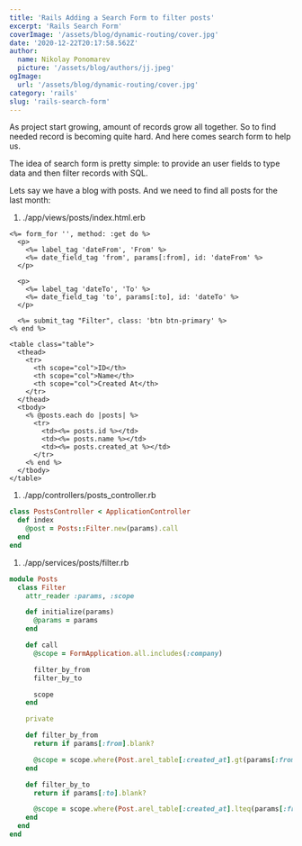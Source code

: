 ```yaml
---
title: 'Rails Adding a Search Form to filter posts'
excerpt: 'Rails Search Form'
coverImage: '/assets/blog/dynamic-routing/cover.jpg'
date: '2020-12-22T20:17:58.562Z'
author:
  name: Nikolay Ponomarev
  picture: '/assets/blog/authors/jj.jpeg'
ogImage:
  url: '/assets/blog/dynamic-routing/cover.jpg'
category: 'rails'
slug: 'rails-search-form'
---
```


As project start growing, amount of records grow all together.
So to find needed record is becoming quite hard.
And here comes search form to help us.

The idea of search form is pretty simple: to provide an user fields to
type data and then filter records with SQL.

Lets say we have a blog with posts. And we need to find all posts for
the last month:

1. ./app/views/posts/index.html.erb

```erb
<%= form_for '', method: :get do %>
  <p>
    <%= label_tag 'dateFrom', 'From' %>
    <%= date_field_tag 'from', params[:from], id: 'dateFrom' %>
  </p>

  <p>
    <%= label_tag 'dateTo', 'To' %>
    <%= date_field_tag 'to', params[:to], id: 'dateTo' %>
  </p>

  <%= submit_tag "Filter", class: 'btn btn-primary' %>
<% end %>

<table class="table">
  <thead>
    <tr>
      <th scope="col">ID</th>
      <th scope="col">Name</th>
      <th scope="col">Created At</th>
    </tr>
  </thead>
  <tbody>
    <% @posts.each do |posts| %>
      <tr>
        <td><%= posts.id %></td>
        <td><%= posts.name %></td>
        <td><%= posts.created_at %></td>
      </tr>
    <% end %>
  </tbody>
</table>
```

1. ./app/controllers/posts_controller.rb

```ruby
class PostsController < ApplicationController
  def index
    @post = Posts::Filter.new(params).call
  end
end
```

1. ./app/services/posts/filter.rb

```ruby
module Posts
  class Filter
    attr_reader :params, :scope

    def initialize(params)
      @params = params
    end

    def call
      @scope = FormApplication.all.includes(:company)

      filter_by_from
      filter_by_to

      scope
    end

    private

    def filter_by_from
      return if params[:from].blank?

      @scope = scope.where(Post.arel_table[:created_at].gt(params[:from]))
    end

    def filter_by_to
      return if params[:to].blank?

      @scope = scope.where(Post.arel_table[:created_at].lteq(params[:from]))
    end
  end
end
```
